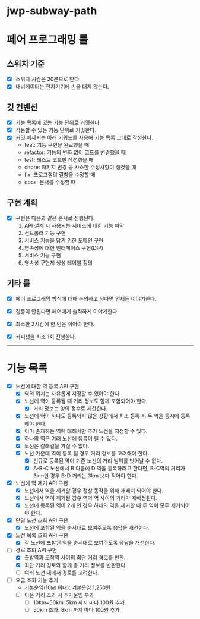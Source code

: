 # jwp-subway-path

# 페어 프로그래밍 룰

## 스위치 기준

- [x] 스위치 시간은 20분으로 한다.
- [x] 내비게이터는 전자기기에 손을 대지 않는다.

## 깃 컨벤션

- [x] 기능 목록에 있는 기능 단위로 커밋한다.
- [x] 작동할 수 있는 기능 단위로 커밋한다.
- [x] 커밋 메세지는 아래 키워드를 사용해 기능 목록 그대로 작성한다.
    - feat: 기능 구현을 완료했을 때
    - refactor: 기능의 변화 없이 코드를 변경했을 때
    - test: 테스트 코드만 작성했을 때
    - chore: 패키지 변경 등 사소한 수정사항이 생겼을 때
    - fix: 프로그램의 결함을 수정할 때
    - docs: 문서를 수정할 때

## 구현 계획

- [x] 구현은 다음과 같은 순서로 진행된다.
    1. API 설계 시 사용되는 서비스에 대한 기능 파악
    2. 컨트롤러 기능 구현 
    3. 서비스 기능을 담기 위한 도메인 구현
    4. 영속성에 대한 인터페이스 구현(DIP)
    5. 서비스 기능 구현
    6. 영속성 구현체 생성 테이블 정의

## 기타 룰

- [x] 페어 프로그래밍 방식에 대해 논의하고 싶다면 언제든 이야기한다.
- [x] 집중이 안된다면 페어에게 솔직하게 이야기한다.
- [x] 최소한 2시간에 한 번은 쉬어야 한다.
- [x] 커피챗을 최소 1회 진행한다.


---

# 기능 목록

- [x] 노선에 대한 역 등록 API 구현
  - [x] 역의 위치는 자유롭게 지정할 수 있어야 한다.
  - [x] 노선에 역이 등록될 때 거리 정보도 함께 포함되어야 한다.
    - [x] 거리 정보는 양의 정수로 제한한다.
  - [x] 노선에 역이 하나도 등록되지 않은 상황에서 최초 등록 시 두 역을 동시에 등록해야 한다.
  - [x] 이미 존재하는 역에 대해서만 추가 노선을 지정할 수 있다.
  - [x] 하나의 역은 여러 노선에 등록이 될 수 있다.
  - [x] 노선은 갈래길을 가질 수 없다.
  - [x] 노선 가운데 역이 등록 될 경우 거리 정보를 고려해야 한다.
    - [x] 신규로 등록된 역이 기존 노선의 거리 범위를 벗어날 수 없다.
    - [x] A-B-C 노선에서 B 다음에 D 역을 등록하려고 한다면, B-C역의 거리가 3km인 경우 B-D 거리는 3km 보다 적어야 한다.

- [x] 노선에 역 제거 API 구현
  - [x] 노선에서 역을 제거할 경우 정상 동작을 위해 재배치 되어야 한다.
  - [x] 노선에서 역이 제거될 경우 역과 역 사이의 거리가 재배정된다.
  - [x] 노선에 등록된 역이 2개 인 경우 하나의 역을 제거할 때 두 역이 모두 제거되어야 한다.

- [x] 단일 노선 조회 API 구현
  - [x] 노선에 포함된 역을 순서대로 보여주도록 응답을 개선한다.

- [x] 노선 목록 조회 API 구현
  - [x] 각 노선에 포함된 역을 순서대로 보여주도록 응답을 개선한다.

- [ ] 경로 조회 API 구현
  - [x] 출발역과 도착역 사이의 최단 거리 경로를 반환.
  - [x] 최단 거리 경로와 함께 총 거리 정보를 반환한다.
  - [ ] 여러 노선 내에서 경로를 고려한다.
- [ ] 요금 조회 기능 추가
  - 기본운임(10㎞ 이내): 기본운임 1,250원
  - [ ] 이용 거리 초과 시 추가운임 부과
    - [ ] 10km~50km: 5km 까지 마다 100원 추가
    - [ ] 50km 초과: 8km 까지 마다 100원 추가
